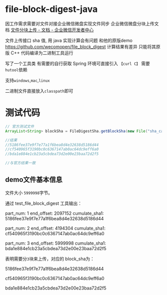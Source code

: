 # file-block-digest-java

 因工作需求需要对文件对接企业微信微盘实现文件同步
企业微信微盘分块上传文档 [文件分块上传 - 文档 - 企业微信开发者中心](https://developer.work.weixin.qq.com/document/path/98004)

文件上传接口 sha 值, 用 java 实现计算会有问题 和他的原版demo https://github.com/wecomopen/file_block_digest 计算结果有差异
只能将其原版 C++ 代码编译为二进制工具运行

写了一个工具类 有需要的自行获取
Spring 环境可直接引入 `【curl C】`
需要`hutool`依赖

支持`windows`,`mac`,`linux`

二进制文件直接放入`classpath`即可


# 测试代码

```java
// 官方测试文件
ArrayList<String> blockSha = FileDigestSha.getBlockSha(new File("sha_calc_demo.txt"));

//结果
//5186fee37e9f7e77a1f6bea8d4e32638d5186d44
//cf540965f3190bc0c6367147ab0ac64dc9eff6a0
//bda1e884e1cb23a5cbdea73d2e00e23baa72d2f5

//与官方结果一致

```

## demo文件基本信息

文件大小 `5999998`字节。

通过 test_file_block_digest 工具输出：

part_num: 1 end_offset: 2097152 cumulate_sha1: 5186fee37e9f7e77a1f6bea8d4e32638d5186d44

part_num: 2 end_offset: 4194304 cumulate_sha1: cf540965f3190bc0c6367147ab0ac64dc9eff6a0

part_num: 3 end_offset: 5999998 cumulate_sha1: bda1e884e1cb23a5cbdea73d2e00e23baa72d2f5



表明需要分`3`块来上传，对应的 block_sha为：

5186fee37e9f7e77a1f6bea8d4e32638d5186d44

cf540965f3190bc0c6367147ab0ac64dc9eff6a0

bda1e884e1cb23a5cbdea73d2e00e23baa72d2f5



